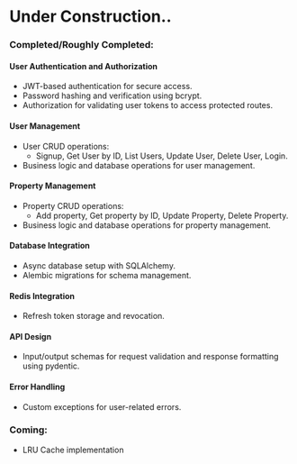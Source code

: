 # **Under Construction..**

### Completed/Roughly Completed:
#### User Authentication and Authorization
- JWT-based authentication for secure access.
- Password hashing and verification using bcrypt.
- Authorization for validating user tokens to access protected routes.

#### User Management
- User CRUD operations:
  - Signup, Get User by ID, List Users, Update User, Delete User, Login.
- Business logic and database operations for user management.

#### Property Management
- Property CRUD operations:
  - Add property, Get property by ID, Update Property, Delete Property.
- Business logic and database operations for property management.

#### Database Integration
- Async database setup with SQLAlchemy.
- Alembic migrations for schema management.

#### Redis Integration
- Refresh token storage and revocation.

#### API Design
- Input/output schemas for request validation and response formatting using pydentic.

#### Error Handling
- Custom exceptions for user-related errors.

### Coming:
- LRU Cache implementation

